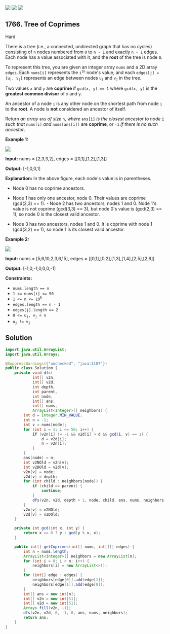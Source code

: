 [![](https://img.shields.io/github/stars/javadev/LeetCode-in-Java?label=Stars&style=flat-square)](https://github.com/javadev/LeetCode-in-Java)
[![](https://img.shields.io/github/forks/javadev/LeetCode-in-Java?label=Fork%20me%20on%20GitHub%20&style=flat-square)](https://github.com/javadev/LeetCode-in-Java/fork)
[![](https://img.shields.io/badge/-LeetCode%20in%20Kotlin-blue?style=flat-square)](https://github.com/javadev/LeetCode-in-Kotlin)

## 1766\. Tree of Coprimes

Hard

There is a tree (i.e., a connected, undirected graph that has no cycles) consisting of `n` nodes numbered from `0` to `n - 1` and exactly `n - 1` edges. Each node has a value associated with it, and the **root** of the tree is node `0`.

To represent this tree, you are given an integer array `nums` and a 2D array `edges`. Each `nums[i]` represents the <code>i<sup>th</sup></code> node's value, and each <code>edges[j] = [u<sub>j</sub>, v<sub>j</sub>]</code> represents an edge between nodes <code>u<sub>j</sub></code> and <code>v<sub>j</sub></code> in the tree.

Two values `x` and `y` are **coprime** if `gcd(x, y) == 1` where `gcd(x, y)` is the **greatest common divisor** of `x` and `y`.

An ancestor of a node `i` is any other node on the shortest path from node `i` to the **root**. A node is **not** considered an ancestor of itself.

Return _an array_ `ans` _of size_ `n`, _where_ `ans[i]` _is the closest ancestor to node_ `i` _such that_ `nums[i]` _and_ `nums[ans[i]]` are **coprime**, or `-1` _if there is no such ancestor_.

**Example 1:**

**![](https://assets.leetcode.com/uploads/2021/01/06/untitled-diagram.png)**

**Input:** nums = [2,3,3,2], edges = \[\[0,1],[1,2],[1,3]]

**Output:** [-1,0,0,1]

**Explanation:** In the above figure, each node's value is in parentheses. 

- Node 0 has no coprime ancestors. 

- Node 1 has only one ancestor, node 0. Their values are coprime (gcd(2,3) == 1). - Node 2 has two ancestors, nodes 1 and 0. Node 1's value is not coprime (gcd(3,3) == 3), but node 0's value is (gcd(2,3) == 1), so node 0 is the closest valid ancestor. 

- Node 3 has two ancestors, nodes 1 and 0. It is coprime with node 1 (gcd(3,2) == 1), so node 1 is its closest valid ancestor.

**Example 2:**

![](https://assets.leetcode.com/uploads/2021/01/06/untitled-diagram1.png)

**Input:** nums = [5,6,10,2,3,6,15], edges = \[\[0,1],[0,2],[1,3],[1,4],[2,5],[2,6]]

**Output:** [-1,0,-1,0,0,0,-1]

**Constraints:**

*   `nums.length == n`
*   `1 <= nums[i] <= 50`
*   <code>1 <= n <= 10<sup>5</sup></code>
*   `edges.length == n - 1`
*   `edges[j].length == 2`
*   <code>0 <= u<sub>j</sub>, v<sub>j</sub> < n</code>
*   <code>u<sub>j</sub> != v<sub>j</sub></code>

## Solution

```java
import java.util.ArrayList;
import java.util.Arrays;

@SuppressWarnings({"unchecked", "java:S107"})
public class Solution {
    private void dfs(
            int[] v2n,
            int[] v2d,
            int depth,
            int parent,
            int node,
            int[] ans,
            int[] nums,
            ArrayList<Integer>[] neighbors) {
        int d = Integer.MIN_VALUE;
        int n = -1;
        int v = nums[node];
        for (int i = 1; i <= 50; i++) {
            if (v2n[i] != -1 && v2d[i] > d && gcd(i, v) == 1) {
                d = v2d[i];
                n = v2n[i];
            }
        }
        ans[node] = n;
        int v2NOld = v2n[v];
        int v2DOld = v2d[v];
        v2n[v] = node;
        v2d[v] = depth;
        for (int child : neighbors[node]) {
            if (child == parent) {
                continue;
            }
            dfs(v2n, v2d, depth + 1, node, child, ans, nums, neighbors);
        }
        v2n[v] = v2NOld;
        v2d[v] = v2DOld;
    }

    private int gcd(int x, int y) {
        return x == 0 ? y : gcd(y % x, x);
    }

    public int[] getCoprimes(int[] nums, int[][] edges) {
        int n = nums.length;
        ArrayList<Integer>[] neighbors = new ArrayList[n];
        for (int i = 0; i < n; i++) {
            neighbors[i] = new ArrayList<>();
        }
        for (int[] edge : edges) {
            neighbors[edge[0]].add(edge[1]);
            neighbors[edge[1]].add(edge[0]);
        }
        int[] ans = new int[n];
        int[] v2n = new int[51];
        int[] v2d = new int[51];
        Arrays.fill(v2n, -1);
        dfs(v2n, v2d, 0, -1, 0, ans, nums, neighbors);
        return ans;
    }
}
```